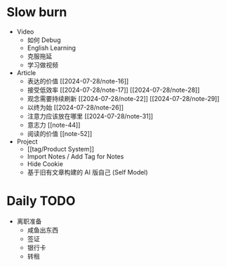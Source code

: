 # Slow burn
- Video
  - 如何 Debug
  - English Learning
  - 克服拖延
  - 学习做视频
- Article
  - 表达的价值 [[2024-07-28/note-16]]
  - 接受低效率 [[2024-07-28/note-17]] [[2024-07-28/note-28]]
  - 观念需要持续刷新 [[2024-07-28/note-22]] [[2024-07-28/note-29]]
  - 以终为始 [[2024-07-28/note-26]]
  - 注意力应该放在哪里 [[2024-07-28/note-31]]
  - 意志力 [[note-44]]
  - 阅读的价值 [[note-52]]
- Project
  - [[tag/Product System]]
  - Import Notes / Add Tag for Notes
  - Hide Cookie
  - 基于旧有文章构建的 AI 版自己 (Self Model)

# Daily TODO
- 离职准备
  - 咸鱼出东西
  - 签证
  - 银行卡
  - 转租

